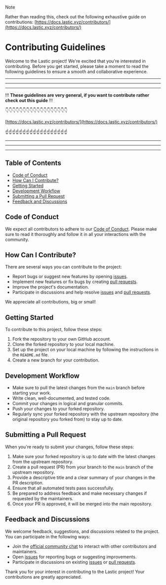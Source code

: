 > [!NOTE]
> Rather than reading this, check out the following exhaustive guide on contributions:
> [https://docs.lastic.xyz/contributors/](https://docs.lastic.xyz/contributors/)


# Contributing Guidelines

Welcome to the Lastic project! We're excited that you're interested in contributing. Before you get started, please take a moment to read the following guidelines to ensure a smooth and collaborative experience.

---
---
---

!!! **These guidelines are very general, if you want to contribute rather check out this guide** !!!

👇👇👇👇👇👇👇👇👇👇👇👇👇👇👇👇👇👇

[https://docs.lastic.xyz/contributors/](https://docs.lastic.xyz/contributors/)

☝️☝️☝️☝️☝️☝️☝️☝️☝️☝️☝️☝️☝️☝️☝️☝️☝️☝️


---
---
---



## Table of Contents

- [Code of Conduct](#code-of-conduct)
- [How Can I Contribute?](#how-can-i-contribute)
- [Getting Started](#getting-started)
- [Development Workflow](#development-workflow)
- [Submitting a Pull Request](#submitting-a-pull-request)
- [Feedback and Discussions](#feedback-and-discussions)

## Code of Conduct

We expect all contributors to adhere to our [Code of Conduct](CODE_OF_CONDUCT.md). Please make sure to read it thoroughly and follow it in all your interactions with the community.

## How Can I Contribute?

There are several ways you can contribute to the project:

- Report bugs or suggest new features by opening [issues](https://github.com/LasticXYZ/LasticUI/issues).
- Implement new features or fix bugs by creating [pull requests](https://github.com/LasticXYZ/LasticUI/pulls).
- Improve the project's documentation.
- Participate in discussions and help resolve [issues](https://github.com/LasticXYZ/LasticUI/issues) and [pull requests](https://github.com/LasticXYZ/LasticUI/pulls).

We appreciate all contributions, big or small!

## Getting Started

To contribute to this project, follow these steps:

1. Fork the repository to your own GitHub account.
2. Clone the forked repository to your local machine.
3. Set up the project on your local machine by following the instructions in the `README.md` file.
4. Create a new branch for your contribution.

## Development Workflow

- Make sure to pull the latest changes from the `main` branch before starting your work.
- Write clean, well-documented, and tested code.
- Commit your changes in logical and granular commits.
- Push your changes to your forked repository.
- Regularly sync your forked repository with the upstream repository (the original repository you forked from) to stay up to date.

## Submitting a Pull Request

When you're ready to submit your changes, follow these steps:

1. Make sure your forked repository is up to date with the latest changes from the upstream repository.
2. Create a pull request (PR) from your branch to the `main` branch of the upstream repository.
3. Provide a descriptive title and a clear summary of your changes in the PR description.
4. Ensure that all automated tests pass successfully.
5. Be prepared to address feedback and make necessary changes if requested by the maintainers.
6. Once your PR is approved, it will be merged into the main repository.

## Feedback and Discussions

We welcome feedback, suggestions, and discussions related to the project. You can participate in the following ways:

- Join the [official community chat](https://example.com/chat) to interact with other contributors and maintainers.
- Open [issues](https://github.com/LasticXYZ/LasticUI/issues) for reporting bugs or suggesting improvements.
- Participate in discussions on existing [issues](https://github.com/LasticXYZ/LasticUI/issues) or [pull requests](https://github.com/LasticXYZ/LasticUI/pulls).

Thank you for your interest in contributing to the Lastic project! Your contributions are greatly appreciated.
